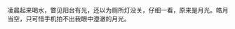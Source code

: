 <div style="display:none;" class="author">
{
    "date" : "2025-04-14",
    "weather" : "clear-night",
    "hashtag" : ["生活","夜月"],
    "picture" : ["https://sns-na-i4.xhscdn.com/notes_pre_post/1040g3k031g8knjq3he6g5pgi0nb1om973kfr8eg"]
}
</div>

凌晨起来喝水，瞥见阳台有光，还以为厕所灯没关，仔细一看，原来是月光。皓月当空，只可惜手机拍不出我眼中澄澈的月光。   

